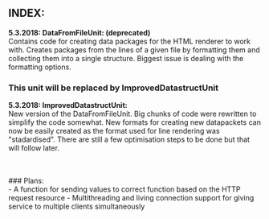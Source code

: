 ## INDEX:

__5.3.2018: DataFromFileUnit: (deprecated)__<br>
Contains code for creating data packages for the HTML renderer to work with. Creates packages from the lines of a given file by formatting them and collecting them into a single structure. Biggest issue is dealing with the formatting options.
### This unit will be replaced by ImprovedDatastructUnit

__5.3.2018: ImprovedDatastructUnit:__<br>
New version of the DataFromFileUnit. Big chunks of code were rewritten to simplify the code somewhat. New formats for creating new datapackets can now be easily created as the format used for line rendering was "stadardised". There are still a few optimisation steps to be done but that will follow later.

<br>
<br>
### Plans:<br>
- A function for sending values to correct function based on the HTTP request resource
- Multithreading and living connection support for giving service to multiple clients simultaneously
